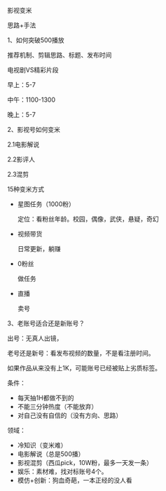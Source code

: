 影视变米





思路+手法



1、如何突破500播放

推荐机制、剪辑思路、标题、发布时间

电视剧VS精彩片段



早上：5-7

中午：1100-1300

晚上：5-7



2、影视号如何变米

2.1电影解说

2.2影评人

2.3混剪





15种变米方式



- 星图任务（1000粉）

  定位：看粉丝年龄。校园，偶像，武侠，悬疑，奇幻

- 视频带货

  日常更新，躺赚

- 0粉丝

  做任务

- 直播

  卖号



3、老账号适合还是新账号？

出号：无真人出镜，

老号还是新号：看发布视频的数量，不是看注册时间。

如果作品从来没有上1K，可能账号已经被贴上劣质标签。



条件：

- 每天抽1H都做不到的
- 不能三分钟热度（不能放弃）
- 对自己没有自信的（没有方向、思路）





领域：

- 冷知识（变米难）
- 电影解说（总是500播）
- 影视混剪（西瓜pick，10W粉，最多一天发一条）
- 娱乐：素材难，找对标账号4个。
- 模仿+创新：狗血奇葩，一本正经的没人看